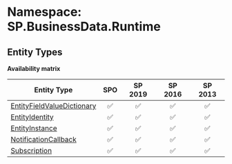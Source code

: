 # Namespace: SP.BusinessData.Runtime

## Entity Types

**Availability matrix**

Entity Type | SPO | SP 2019 | SP 2016 | SP 2013
----------|:---:|:-------:|:-------:|:-------:
[EntityFieldValueDictionary](./EntityTypes/EntityFieldValueDictionary.md) | ✅ | ✅ | ✅ | ✅
[EntityIdentity](./EntityTypes/EntityIdentity.md) | ✅ | ✅ | ✅ | ✅
[EntityInstance](./EntityTypes/EntityInstance.md) | ✅ | ✅ | ✅ | ✅
[NotificationCallback](./EntityTypes/NotificationCallback.md) | ✅ | ✅ | ✅ | ✅
[Subscription](./EntityTypes/Subscription.md) | ✅ | ✅ | ✅ | ✅